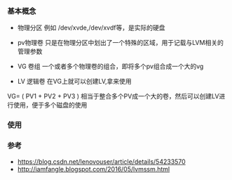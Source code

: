 


### 基本概念

- 物理分区
  例如 /dev/xvde,/dev/xvdf等，是实际的硬盘
  
- pv物理卷
  只是在物理分区中划出了一个特殊的区域，用于记载与LVM相关的管理参数
  
- VG 卷组
  一个或者多个物理卷的组合，即将多个pv组合成一个大的vg
  
- LV 逻辑卷
  在VG上就可以创建LV,拿来使用
  

VG= ( PV1 + PV2 + PV3 )
相当于整合多个PV成一个大的卷，然后可以创建LV进行使用，便于多个磁盘的使用


### 使用



### 参考
- https://blog.csdn.net/lenovouser/article/details/54233570
- http://iamfangle.blogspot.com/2016/05/lvmssm.html



